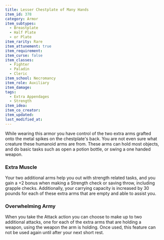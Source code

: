 ```yaml
---
title: Lesser Chestplate of Many Hands
item_id: 378
category: Armor
item_subtypes: 
  - Breastplate
  - Half Plate
  - or Plate
item_rarity: Rare
item_attunement: true
item_requirement: 
item_curse: false
item_classes: 
  - Fighter
  - Paladin
  - Cleric
item_school: Necromancy
item_role: Auxiliary
item_damage: 
tags:
  - Extra Appendages
  - Strength
item_idea: 
item_co_creator: 
item_updated: 
last_modified_at: 
---
```


While wearing this armor you have control of the two extra arms grafted onto the metal spikes on the chestplate's back. You are not even sure what creature these humanoid arms are from. These arms can hold most objects, and do basic tasks such as open a potion bottle, or swing a one handed weapon.

### Extra Muscle
Your two additional arms help you out with strength related tasks, and you gain a +2 bonus when making a Strength check or saving throw, including grapple checks. Additionally, your carrying capacity is increased by 30 pounds for each of these extra arms that are empty and able to assist you.

### Overwhelming Army
When you take the Attack action you can choose to make up to two additional attacks, one for each of the extra arms that are holding a weapon, using the weapon the arm is holding. Once used, this feature can not be used again until after your next short rest.
